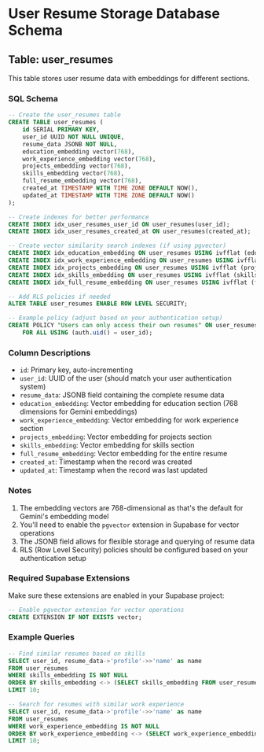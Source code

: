 # User Resume Storage Database Schema

## Table: user_resumes

This table stores user resume data with embeddings for different sections.

### SQL Schema

```sql
-- Create the user_resumes table
CREATE TABLE user_resumes (
    id SERIAL PRIMARY KEY,
    user_id UUID NOT NULL UNIQUE,
    resume_data JSONB NOT NULL,
    education_embedding vector(768),
    work_experience_embedding vector(768),
    projects_embedding vector(768),
    skills_embedding vector(768),
    full_resume_embedding vector(768),
    created_at TIMESTAMP WITH TIME ZONE DEFAULT NOW(),
    updated_at TIMESTAMP WITH TIME ZONE DEFAULT NOW()
);

-- Create indexes for better performance
CREATE INDEX idx_user_resumes_user_id ON user_resumes(user_id);
CREATE INDEX idx_user_resumes_created_at ON user_resumes(created_at);

-- Create vector similarity search indexes (if using pgvector)
CREATE INDEX idx_education_embedding ON user_resumes USING ivfflat (education_embedding vector_cosine_ops);
CREATE INDEX idx_work_experience_embedding ON user_resumes USING ivfflat (work_experience_embedding vector_cosine_ops);
CREATE INDEX idx_projects_embedding ON user_resumes USING ivfflat (projects_embedding vector_cosine_ops);
CREATE INDEX idx_skills_embedding ON user_resumes USING ivfflat (skills_embedding vector_cosine_ops);
CREATE INDEX idx_full_resume_embedding ON user_resumes USING ivfflat (full_resume_embedding vector_cosine_ops);

-- Add RLS policies if needed
ALTER TABLE user_resumes ENABLE ROW LEVEL SECURITY;

-- Example policy (adjust based on your authentication setup)
CREATE POLICY "Users can only access their own resumes" ON user_resumes
    FOR ALL USING (auth.uid() = user_id);
```

### Column Descriptions

- `id`: Primary key, auto-incrementing
- `user_id`: UUID of the user (should match your user authentication system)
- `resume_data`: JSONB field containing the complete resume data
- `education_embedding`: Vector embedding for education section (768 dimensions for Gemini embeddings)
- `work_experience_embedding`: Vector embedding for work experience section
- `projects_embedding`: Vector embedding for projects section
- `skills_embedding`: Vector embedding for skills section
- `full_resume_embedding`: Vector embedding for the entire resume
- `created_at`: Timestamp when the record was created
- `updated_at`: Timestamp when the record was last updated

### Notes

1. The embedding vectors are 768-dimensional as that's the default for Gemini's embedding model
2. You'll need to enable the `pgvector` extension in Supabase for vector operations
3. The JSONB field allows for flexible storage and querying of resume data
4. RLS (Row Level Security) policies should be configured based on your authentication setup

### Required Supabase Extensions

Make sure these extensions are enabled in your Supabase project:

```sql
-- Enable pgvector extension for vector operations
CREATE EXTENSION IF NOT EXISTS vector;
```

### Example Queries

```sql
-- Find similar resumes based on skills
SELECT user_id, resume_data->'profile'->>'name' as name
FROM user_resumes
WHERE skills_embedding IS NOT NULL
ORDER BY skills_embedding <-> (SELECT skills_embedding FROM user_resumes WHERE user_id = 'target-user-id')
LIMIT 10;

-- Search for resumes with similar work experience
SELECT user_id, resume_data->'profile'->>'name' as name
FROM user_resumes
WHERE work_experience_embedding IS NOT NULL
ORDER BY work_experience_embedding <-> (SELECT work_experience_embedding FROM user_resumes WHERE user_id = 'target-user-id')
LIMIT 10;
```
